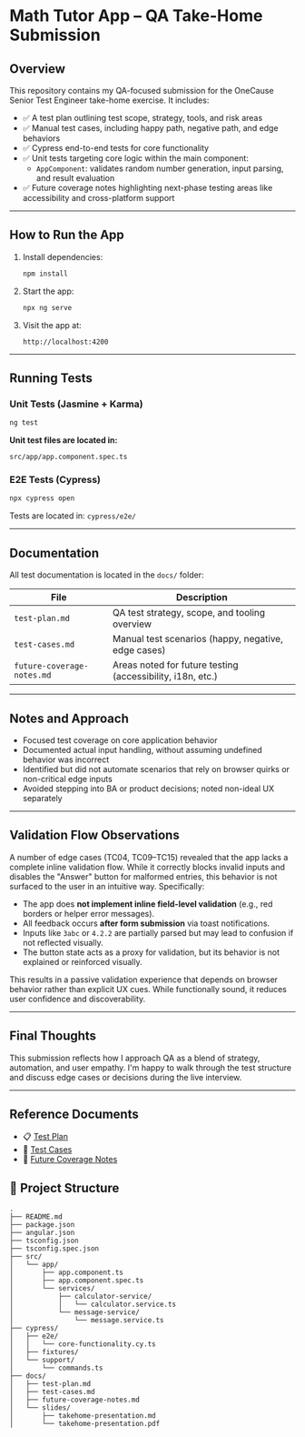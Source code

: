 # Math Tutor App – QA Take-Home Submission

## Overview

This repository contains my QA-focused submission for the OneCause Senior Test Engineer take-home exercise. It includes:

- ✅ A test plan outlining test scope, strategy, tools, and risk areas
- ✅ Manual test cases, including happy path, negative path, and edge behaviors
- ✅ Cypress end-to-end tests for core functionality
- ✅ Unit tests targeting core logic within the main component:
  - `AppComponent`: validates random number generation, input parsing, and result evaluation
- ✅ Future coverage notes highlighting next-phase testing areas like accessibility and cross-platform support

---

## How to Run the App

1. Install dependencies:
   ```bash
   npm install
   ```

2. Start the app:
   ```bash
   npx ng serve
   ```

3. Visit the app at:
   ```
   http://localhost:4200
   ```

---

## Running Tests

### Unit Tests (Jasmine + Karma)
```bash
ng test
```

**Unit test files are located in:**

```
src/app/app.component.spec.ts
```

### E2E Tests (Cypress)
```bash
npx cypress open
```

Tests are located in: `cypress/e2e/`

---

## Documentation

All test documentation is located in the `docs/` folder:

| File                     | Description                                            |
|--------------------------|--------------------------------------------------------|
| `test-plan.md`           | QA test strategy, scope, and tooling overview          |
| `test-cases.md`          | Manual test scenarios (happy, negative, edge cases)    |
| `future-coverage-notes.md` | Areas noted for future testing (accessibility, i18n, etc.) |

---

## Notes and Approach

- Focused test coverage on core application behavior
- Documented actual input handling, without assuming undefined behavior was incorrect
- Identified but did not automate scenarios that rely on browser quirks or non-critical edge inputs
- Avoided stepping into BA or product decisions; noted non-ideal UX separately

---

## Validation Flow Observations

A number of edge cases (TC04, TC09–TC15) revealed that the app lacks a complete inline validation flow. While it correctly blocks invalid inputs and disables the "Answer" button for malformed entries, this behavior is not surfaced to the user in an intuitive way. Specifically:

- The app does **not implement inline field-level validation** (e.g., red borders or helper error messages).
- All feedback occurs **after form submission** via toast notifications.
- Inputs like `3abc` or `4.2.2` are partially parsed but may lead to confusion if not reflected visually.
- The button state acts as a proxy for validation, but its behavior is not explained or reinforced visually.

This results in a passive validation experience that depends on browser behavior rather than explicit UX cues. While functionally sound, it reduces user confidence and discoverability.

---

## Final Thoughts

This submission reflects how I approach QA as a blend of strategy, automation, and user empathy. I'm happy to walk through the test structure and discuss edge cases or decisions during the live interview.

---

## Reference Documents

- 📋 [Test Plan](docs/test-plan.md)
- 📄 [Test Cases](docs/test-cases.md)
- 🔮 [Future Coverage Notes](docs/future-coverage-notes.md)


## 📁 Project Structure

```
.
├── README.md
├── package.json
├── angular.json
├── tsconfig.json
├── tsconfig.spec.json
├── src/
│   └── app/
│       ├── app.component.ts
│       ├── app.component.spec.ts
│       └── services/
│           ├── calculator-service/
│           │   └── calculator.service.ts
│           └── message-service/
│               └── message.service.ts
├── cypress/
│   ├── e2e/
│   │   └── core-functionality.cy.ts
│   ├── fixtures/
│   └── support/
│       └── commands.ts
├── docs/
│   ├── test-plan.md
│   ├── test-cases.md
│   ├── future-coverage-notes.md
│   └── slides/
│       ├── takehome-presentation.md
│       └── takehome-presentation.pdf
```

